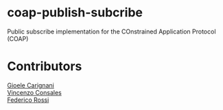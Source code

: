 # coap-publish-subcribe
Public subscribe implementation for the COnstrained Application Protocol (COAP)
# Contributors
[Gioele Carignani](https://github.com/gioelec/)<br>
[Vincenzo Consales](https://github.com/vconsales/)<br>
[Federico Rossi](https://github.com/federicorossifr)<br>
